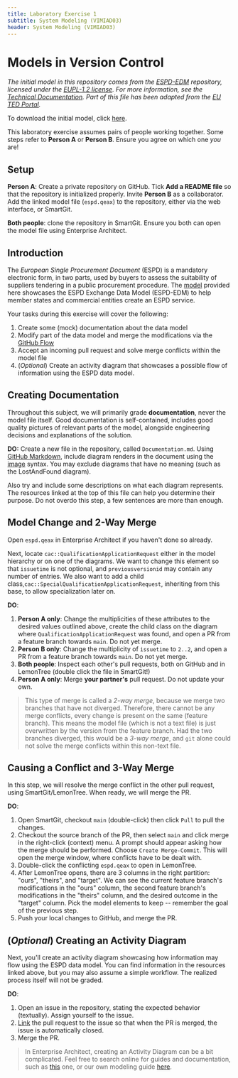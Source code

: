```yaml
---
title: Laboratory Exercise 1
subtitle: System Modeling (VIMIAD03)
header: System Modeling (VIMIAD03)
---
```


# Models in Version Control

_The initial model in this repository comes from the [ESPD-EDM](https://github.com/OP-TED/ESPD-EDM) repository, licensed under the [EUPL-1.2 license](https://github.com/OP-TED/ESPD-EDM?tab=EUPL-1.2-1-ov-file#readme). For more information, see the [Technical Documentation](https://docs.ted.europa.eu/ESPD-EDM/latest/technical/index.html). Part of this file has been adapted from the [EU TED Portal](https://docs.ted.europa.eu/ESPD-EDM/latest/index.html)._

To download the initial model, click [here](assets/espd.qeax).

This laboratory exercise assumes pairs of people working together. Some steps refer to **Person A** or **Person B**. Ensure you agree on which one *you* are!


## Setup

**Person A**: Create a private repository on GitHub. Tick **Add a README file** so that the repository is initialized properly. Invite **Person B** as a collaborator. Add the linked model file (`espd.qeax`) to the repository, either via the web interface, or SmartGit.

**Both people**: clone the repository in SmartGit. Ensure you both can open the model file using Enterprise Architect.

## Introduction

The *European Single Procurement Document* (ESPD) is a mandatory electronic form, in two parts, used by buyers to assess the suitability of suppliers tendering in a public procurement procedure. The [model](espd.qeax) provided here showcases the ESPD Exchange Data Model (ESPD-EDM) to help member states and commercial entities create an ESPD service. 

Your tasks during this exercise will cover the following:

1. Create some (mock) documentation about the data model
1. Modify part of the data model and merge the modifications via the [GitHub Flow](https://docs.github.com/en/get-started/using-github/github-flow)  
1. Accept an incoming pull request and solve merge conflicts within the model file
1. (_Optional_) Create an activity diagram that showcases a possible flow of information using the ESPD data model.

## Creating Documentation

Throughout this subject, we will primarily grade **documentation**, never the model file itself. Good documentation is self-contained, includes good quality pictures of relevant parts of the model, alongside engineering decisions and explanations of the solution. 

**DO:** Create a new file in the repository, called `Documentation.md`. Using [GitHub Markdown](https://docs.github.com/en/get-started/writing-on-github/getting-started-with-writing-and-formatting-on-github/basic-writing-and-formatting-syntax), include diagram renders in the document using the [image](https://docs.github.com/en/get-started/writing-on-github/getting-started-with-writing-and-formatting-on-github/basic-writing-and-formatting-syntax#images) syntax. You may exclude diagrams that have no meaning (such as the LostAndFound diagram).

Also try and include some descriptions on what each diagram represents. The resources linked at the top of this file can help you determine their purpose. Do not overdo this step, a few sentences are more than enough.

## Model Change and 2-Way Merge

Open `espd.qeax` in Enterprise Architect if you haven't done so already.

Next, locate `cac::QualificationApplicationRequest` either in the model hierarchy or on one of the diagrams. We want to change this element so that `issuetime` is not optional, and `previousversionid` may contain any number of entries. We also want to add a child class,`cac::SpecialQualificationApplicationRequest`, inheriting from this base, to allow specialization later on.

**DO**: 

1. **Person A only**: Change the multiplicities of these attributes to the desired values outlined above, create the child class on the diagram where `QualificationApplicationRequest` was found, and open a PR from a feature branch towards `main`. Do not yet merge. 
1. **Person B only**: Change the multiplicity of `issuetime` to `2..2`, and open a PR from a feature branch towards `main`. Do not yet merge.
1. **Both people**: Inspect each other's pull requests, both on GitHub and in LemonTree (double click the file in SmartGit!)
1. **Person A only**: Merge **your partner's** pull request. Do not update your own.

> This type of merge is called a _2-way merge_, because we merge two branches that have not diverged. Therefore, there cannot be any merge conflicts, every change is present on the same (feature branch). This means the model file (which is not a text file) is just overwritten by the version from the feature branch. Had the two branches diverged, this would be a _3-way merge_, and `git` alone could not solve the merge conflicts within this non-text file.

## Causing a Conflict and 3-Way Merge

In this step, we will resolve the merge conflict in the other pull request, using SmartGit/LemonTree. When ready, we will merge the PR.  

**DO**: 

1. Open SmartGit, checkout `main` (double-click) then click `Pull` to pull the changes.
1. Checkout the source branch of the PR, then select `main` and click merge in the right-click (context) menu. A prompt should appear asking how the merge should be performed. Choose `Create Merge-Commit`. This will open the merge window, where conflicts have to be dealt with.
1. Double-click the conflicting `espd.qeax` to open in LemonTree.
1. After LemonTree opens, there are 3 columns in the right partition: "ours", "theirs", and "target". We can see the current feature branch's modifications in the "ours" column, the second feature branch's modifications in the "theirs" column, and the desired outcome in the "target" column. Pick the model elements to keep -- remember the goal of the previous step.
1. Push your local changes to GitHub, and merge the PR.

## (_Optional_) Creating an Activity Diagram

Next, you'll create an activity diagram showcasing how information may flow using the ESPD data model. You can find information in the resources linked above, but you may also assume a simple workflow. The realized process itself will not be graded.

**DO**:

1. Open an issue in the repository, stating the expected behavior (textually). Assign yourself to the issue.
1. [Link](https://docs.github.com/en/issues/tracking-your-work-with-issues/using-issues/linking-a-pull-request-to-an-issue) the pull request to the issue so that when the PR is merged, the issue is automatically closed.
1. Merge the PR.

> In Enterprise Architect, creating an Activity Diagram can be a bit complicated. Feel free to search online for guides and documentation, such as [this](https://sparxsystems.com/resources/tutorials/uml2/activity-diagram.html) one, or our own modeling guide [here](./behavior-modeling-guide).
